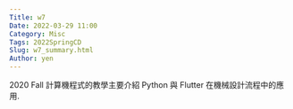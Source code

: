 ```yaml
---
Title: w7
Date: 2022-03-29 11:00
Category: Misc
Tags: 2022SpringCD
Slug: w7_summary.html
Author: yen
---
```


2020 Fall 計算機程式的教學主要介紹 Python 與 Flutter 在機械設計流程中的應用.

<!-- PELICAN_END_SUMMARY -->